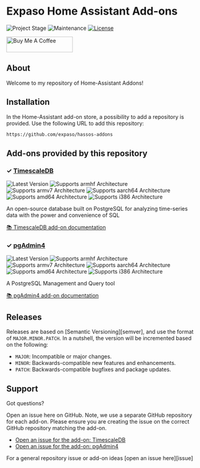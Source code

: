 # Expaso Home Assistant Add-ons

![Project Stage][project-stage-shield]
![Maintenance][maintenance-shield]
[![License][license-shield]](LICENSE)

<a href="https://www.buymeacoffee.com/expaso" target="_blank"><img src="https://cdn.buymeacoffee.com/buttons/default-orange.png" alt="Buy Me A Coffee" height="41" width="174"></a>
## About

Welcome to my repository of Home-Assistant Addons!

## Installation

In the Home-Assistant add-on store, a possibility to add a repository is provided.
Use the following URL to add this repository:

```txt
https://github.com/expaso/hassos-addons
```

## Add-ons provided by this repository

### &#10003; [TimescaleDB][addon-timescaledb]

![Latest Version][timescaledb-version-shield]
![Supports armhf Architecture][timescaledb-armhf-shield]
![Supports armv7 Architecture][timescaledb-armv7-shield]
![Supports aarch64 Architecture][timescaledb-aarch64-shield]
![Supports amd64 Architecture][timescaledb-amd64-shield]
![Supports i386 Architecture][timescaledb-i386-shield]

An open-source database built on PostgreSQL for analyzing time-series data with the power and convenience of SQL

[:books: TimescaleDB add-on documentation][addon-doc-timescaledb]

### &#10003; [pgAdmin4][addon-pgadmin4]

![Latest Version][pgadmin4-version-shield]
![Supports armhf Architecture][pgadmin4-armhf-shield]
![Supports armv7 Architecture][pgadmin4-armv7-shield]
![Supports aarch64 Architecture][pgadmin4-aarch64-shield]
![Supports amd64 Architecture][pgadmin4-amd64-shield]
![Supports i386 Architecture][pgadmin4-i386-shield]

A PostgreSQL Management and Query tool

[:books: pgAdmin4 add-on documentation][addon-doc-pgadmin4]

## Releases

Releases are based on [Semantic Versioning][semver], and use the format
of ``MAJOR.MINOR.PATCH``. In a nutshell, the version will be incremented
based on the following:

- ``MAJOR``: Incompatible or major changes.
- ``MINOR``: Backwards-compatible new features and enhancements.
- ``PATCH``: Backwards-compatible bugfixes and package updates.

## Support

Got questions?

Open an issue here on GitHub. Note, we use a separate
GitHub repository for each add-on. Please ensure you are creating the issue
on the correct GitHub repository matching the add-on.

- [Open an issue for the add-on: TimescaleDB][timescaledb-issue]
- [Open an issue for the add-on: pgAdmin4][pgadmin4-issue]

For a general repository issue or add-on ideas [open an issue here][issue]

[addon-timescaledb]: https://github.com/expaso/hassos-addon-timescaledb/tree/v4.1.0
[addon-doc-timescaledb]: https://github.com/expaso/hassos-addon-timescaledb/blob/v4.1.0/README.md
[timescaledb-issue]: https://github.com/expaso/hassos-addon-timescaledb/issues
[timescaledb-version-shield]: https://img.shields.io/badge/version-v4.1.0-blue.svg
[timescaledb-aarch64-shield]: https://img.shields.io/badge/aarch64-yes-green.svg
[timescaledb-amd64-shield]: https://img.shields.io/badge/amd64-yes-green.svg
[timescaledb-armhf-shield]: https://img.shields.io/badge/armhf-yes-green.svg
[timescaledb-armv7-shield]: https://img.shields.io/badge/armv7-yes-green.svg
[timescaledb-i386-shield]: https://img.shields.io/badge/i386-yes-green.svg
[addon-pgadmin4]: https://github.com/expaso/hassos-addon-pgadmin4/tree/v3.2.0-RC1
[addon-doc-pgadmin4]: https://github.com/expaso/hassos-addon-pgadmin4/blob/v3.2.0-RC1/README.md
[pgadmin4-issue]: https://github.com/expaso/hassos-addon-pgadmin4/issues
[pgadmin4-version-shield]: https://img.shields.io/badge/version-v3.2.0-RC1-blue.svg
[pgadmin4-aarch64-shield]: https://img.shields.io/badge/aarch64-yes-green.svg
[pgadmin4-amd64-shield]: https://img.shields.io/badge/amd64-yes-green.svg
[pgadmin4-armhf-shield]: https://img.shields.io/badge/armhf-yes-green.svg
[pgadmin4-armv7-shield]: https://img.shields.io/badge/armv7-yes-green.svg
[pgadmin4-i386-shield]: https://img.shields.io/badge/i386-yes-green.svg
[project-stage-shield]: https://img.shields.io/badge/project%20stage-production-green.svg
[gitlabci-shield]: https://gitlab.com/expaso/hassos-addons/badges/master/pipeline.svg
[license-shield]: https://img.shields.io/github/license/expaso/hassos-addons.svg
[maintenance-shield]: https://img.shields.io/maintenance/yes/2024.svg